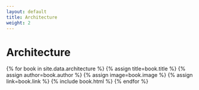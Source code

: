 ```yaml
---
layout: default
title: Architecture
weight: 2
---
```

# Architecture

<main class="shelf">
  {% for book in site.data.architecture %}
    {% assign title=book.title %}
    {% assign author=book.author %}
    {% assign image=book.image %}
    {% assign link=book.link %}
    {% include book.html %}
  {% endfor %}
</main>
